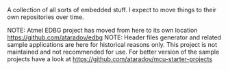 A collection of all sorts of embedded stuff. I expect to move things to their own repositories over time.

NOTE: Atmel EDBG project has moved from here to its own location https://github.com/ataradov/edbg
NOTE: Header files generator and related sample applications are here for historical reasons only. This project is not maintained and not recommended for use. For better version of the sample projects have a look at https://github.com/ataradov/mcu-starter-projects
